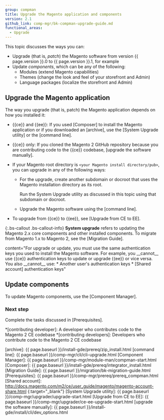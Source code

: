 ```yaml
---
group: compman
title: Upgrade the Magento application and components
version: 2.1
github_link: comp-mgr/bk-compman-upgrade-guide.md
functional_areas:
  - Upgrade
---
```


<!-- Topic variables
{% capture ce %}{{site.data.var.ce}}{% endcapture %}
{% capture ee %}{{site.data.var.ee}}{% endcapture %}
-->

This topic discusses the ways you can:
* Upgrade (that is, *patch*) the Magento software from version {{ page.version }}.0 to {{ page.version }}.1, for example
* Update *components*, which can be any of the following:
  *	Modules (extend Magento capabilities)
  *	Themes (change the look and feel of your storefront and Admin)
  *	Language packages (localize the storefront and Admin)

## Upgrade the Magento application

The way you upgrade (that is, patch) the Magento application depends on how you installed it:

* {{ce}} and {{ee}}: If you used [Composer] to install the Magento application or if you downloaded an [archive], use the [System Upgrade utility] or the [command line].
* {{ce}} only: If you cloned the Magento 2 GitHub repository because you are contributing code to the {{ce}} codebase, [upgrade the software manually].

* If your Magento root directory is `<your Magento install directory/pub>`, you can upgrade in any of the following ways:
  * For the upgrade, create another subdomain or docroot that uses the Magento installation directory as its root.
    
    Run the System Upgrade utility as discussed in this topic using that subdomain or docroot.
  
  *	Upgrade the Magento software using the [command line].
* To upgrade from {{ce}} to {{ee}}, see [Upgrade from CE to EE].

{:.bs-callout .bs-callout-info}
__System upgrade__ refers to updating the Magento 2.x core components and other installed components.
To migrate from Magento 1.x to Magento 2, see the [Migration Guide].

<div class="bs-callout bs-callout-warning" markdown="1">
content="For upgrade or update, you must use the same authentication keys you used to install the Magento software.
For example, you __cannot__ use {{ce}} authentication keys to update or upgrade {{ee}} or vice versa.
You also __cannot__ use:
* Another user's authentication keys
* [Shared account] authentication keys"
</div>

## Update components

To update Magento components, use the [Component Manager].

### Next step

Complete the tasks discussed in [Prerequisites].

<!-- Tooltips -->
*[contributing developer]: A developer who contributes code to the Magento 2 CE codebase
*[contributing developers]: Developers who contribute code to the Magento 2 CE codebase
 
<!-- Link definitions -->
[archive]: {{ page.baseurl }}/install-gde/prereq/zip_install.html
[command line]: {{ page.baseurl }}/comp-mgr/cli/cli-upgrade.html
[Component Manager]: {{ page.baseurl }}/comp-mgr/module-man/compman-start.html
[Composer]: {{ page.baseurl }}/install-gde/prereq/integrator_install.html
[Migration Guide]: {{ page.baseurl }}/migration/bk-migration-guide.html
[Prerequisites]: {{ page.baseurl }}/comp-mgr/prereq/prereq_compman.html
[Shared account]: http://docs.magento.com/m2/ce/user_guide/magento/magento-account-share.html {:target="_blank"}
[System Upgrade utility]: {{ page.baseurl }}/comp-mgr/upgrader/upgrade-start.html
[Upgrade from CE to EE]: {{ page.baseurl }}/comp-mgr/upgrader/ce-ee-upgrade-start.html
[upgrade the software manually]: {{ page.baseurl }}/install-gde/install/cli/dev_options.html